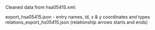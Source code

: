 Cleaned data from hsa05415.xml:

export_hsa05415.json - entry names, id, x & y coordinates and types
relations_export_hs05415.json (relationship arrows starts and ends)
